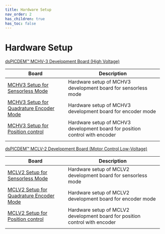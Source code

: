 ```yaml
---
title: Hardware Setup
nav_order: 2
has_children: true
has_toc: false
---
```


# Hardware Setup

[dsPICDEM™ MCHV-3 Development Board (High Voltage)](https://www.microchip.com/developmenttools/ProductDetails/dm330023-3)

| Board | Description |
| ----------- | --------- |
| [MCHV3 Setup for Sensorless Mode](mchv3_atsame54_pim_sensorless.md) | Hardware setup of MCHV3 development board for sensorless mode |
| [MCHV3 Setup for Quadrature Encoder Mode](mchv3_atsame54_pim_encoder.md) | Hardware setup of MCHV3 development board for encoder mode |
| [MCHV3 Setup for Position control](mchv3_atsame54_pim_position.md) | Hardware setup of MCHV3 development board for position control with encoder |
|||

[dsPICDEM™ MCLV-2 Development Board (Motor Control Low-Voltage)](https://www.microchip.com/DevelopmentTools/ProductDetails/DM330021-2)

| Board | Description |
| ----------- | --------- |
| [MCLV2 Setup for Sensorless Mode](mclv2_atsame54_pim_sensorless.md) | Hardware setup of MCLV2 development board for sensorless mode |
| [MCLV2 Setup for Quadrature Encoder Mode](mclv2_atsame54_pim_encoder.md) | Hardware setup of MCLV2 development board for encoder mode |
| [MCLV2 Setup for Position control](mclv2_atsame54_pim_position.md) | Hardware setup of MCLV2 development board for position control with encoder |
|||
 